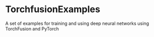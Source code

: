 # TorchfusionExamples
A set of examples for training and using deep neural networks using TorchFusion and PyTorch
